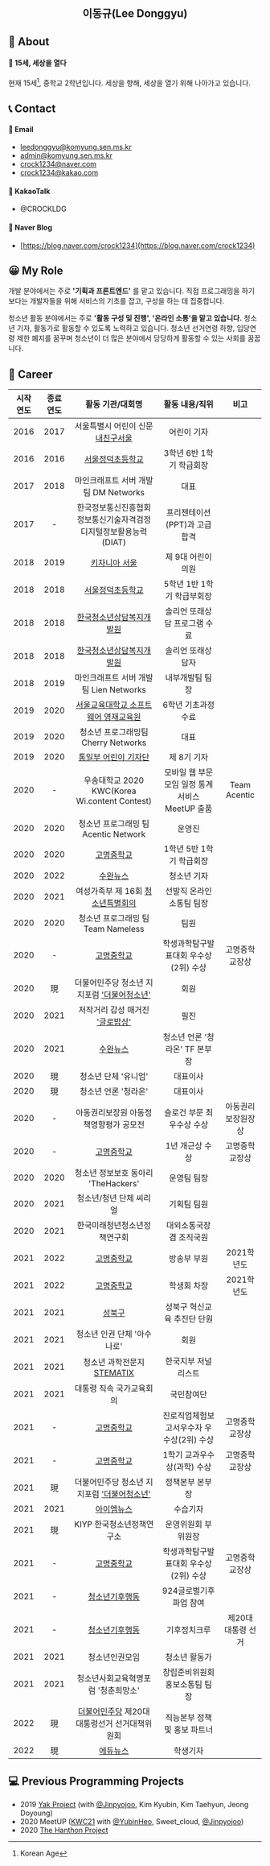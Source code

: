 <div align="center">
<h2>이동규(Lee Donggyu)</h2>
</div>

## 👋 About
#### 🌈 15세, 세상을 열다
현재 15세[^1], 중학교 2학년입니다. 세상을 향해, 세상을 열기 위해 나아가고 있습니다.
[^1]: Korean Age

## 📞 Contact
#### 📧 Email
* leedonggyu@komyung.sen.ms.kr
* admin@komyung.sen.ms.kr
* crock1234@naver.com
* crock1234@kakao.com

#### 💬 KakaoTalk
* @CROCKLDG

#### 📖 Naver Blog
* [https://blog.naver.com/crock1234](https://blog.naver.com/crock1234)

## 😀 My Role
개발 분야에서는 주로 **'기획과 프론트엔드'** 를 맡고 있습니다. 직접 프로그래밍을 하기 보다는 개발자들을 위해 서비스의 기초를 잡고, 구성을 하는 데 집중합니다. 
   
청소년 활동 분야에서는 주로 **'활동 구성 및 진행', '온라인 소통'을 맡고 있습니다.** 청소년 기자, 활동가로 활동할 수 있도록 노력하고 있습니다. 청소년 선거연령 하향, 입당연령 제한 폐지를 꿈꾸며 청소년이 더 많은 분야에서 당당하게 활동할 수 있는 사회를 꿈꿉니다.   

## 🧑‍ Career
|시작 연도|종료 연도|활동 기관/대회명|활동 내용/직위|비고|
|:--:|:--:|:---------:|:----------:|:----------:|
|2016|2017|서울특별시 어린이 신문 [내친구서울](https://kids.seoul.go.kr/)|어린이 기자||
|2016|2016|[서울정덕초등학교](https://jeongdeok.sen.es.kr/index.do)|3학년 6반 1학기 학급회장||
|2017|2018|마인크래프트 서버 개발 팀 DM Networks|대표||
|2017|-|한국정보통신진흥협회 정보통신기술자격검정 디지털정보활용능력(DIAT)|프리젠테이션(PPT)과 고급 합격||
|2018|2019|[키자니아 서울](https://www.kidzania.co.kr/home.do?srcLocalDiv=001&srcLocale=ko)|제 9대 어린이 의원||
|2018|2018|[서울정덕초등학교](https://jeongdeok.sen.es.kr/index.do)|5학년 1반 1학기 학급부회장||
|2018|2018|[한국청소년상담복지개발원](https://www.kyci.or.kr/userSite/index.asp)|솔리언 또래상담 프로그램 수료|||
|2018|2018|[한국청소년상담복지개발원](https://www.kyci.or.kr/userSite/index.asp)|솔리언 또래상담자||
|2018|2019|마인크래프트 서버 개발 팀 Lien Networks|내부개발팀 팀장|
|2019|2020|[서울교육대학교 소프트웨어 영재교육원](https://talented.snue.ac.kr/)|6학년 기초과정 수료||
|2019|2020|청소년 프로그래밍팀 Cherry Networks|대표|| 
|2019|2020|[통일부 어린이 기자단](https://www.uniedu.go.kr/uniedu/home/cms/page/kidpress/view.do?mid=SM00000841)|제 8기 기자||
|2020|-|우송대학교 2020 KWC(Korea Wi.content Contest)|모바일 웹 부문 모임 일정 통계 서비스 MeetUP 출품|Team Acentic| 
|2020|2020|청소년 프로그래밍 팀 Acentic Network|운영진||
|2020|2020|[고명중학교](http://komyung.sen.ms.kr/index.do)|1학년 5반 1학기 학급회장||
|2020|2022|[수완뉴스](https://www.su-wan.co.kr/)|청소년 기자||
|2020|2021|여성가족부 제 16회 [청소년특별회의](https://www.youth.go.kr/ywith/activity/conference/intro.do)|선발직 온라인소통팀 팀장||
|2020|2020|청소년 프로그래밍 팀 Team Nameless|팀원||
|2020|-|[고명중학교](http://komyung.sen.ms.kr/index.do)|학생과학탐구발표대회 우수상(2위) 수상|고명중학교장상|
|2020|現|더불어민주당 청소년 지지포럼 ['더불어청소년'](https://www.facebook.com/TheBlue427/)|회원|| 
|2020|2021|저작거리 감성 매거진 ['글로밥상'](http://globob.kr/)|필진|| 
|2020|2021|[수완뉴스](https://www.su-wan.co.kr/)|청소년 언론 '청라온' TF 본부장||
|2020|現|청소년 단체 '유니엄'|대표이사||
|2020|現|청소년 언론 '청라온'|대표이사||
|2020|-|아동권리보장원 아동정책영향평가 공모전|슬로건 부문 최우수상 수상|아동권리보장원장상|
|2020|-|[고명중학교](http://komyung.sen.ms.kr/index.do)|1년 개근상 수상|고명중학교장상|
|2020|2020|청소년 정보보호 동아리 'TheHackers'|운영팀 팀장||
|2020|2021|청소년/청년 단체 씨리얼|기획팀 팀원||
|2020|2021|한국미래청년청소년정책연구회|대외소통국장 겸 조직국원||
|2021|2022|[고명중학교](http://komyung.sen.ms.kr/index.do)|방송부 부원|2021학년도|
|2021|2022|[고명중학교](http://komyung.sen.ms.kr/index.do)|학생회 차장|2021학년도|
|2021|2021|[성북구](https://sb.go.kr)|성북구 혁신교육 추진단 단원||
|2021|2021|청소년 인권 단체 '아수나로'|회원||
|2021|2021|청소년 과학전문지 [STEMATIX](http://www.stematix.org/)|한국지부 저널리스트||
|2021|2021|대통령 직속 국가교육회의|국민참여단||
|2021|-|[고명중학교](http://komyung.sen.ms.kr/index.do)|진로직업체험보고서우수자 우수상(2위) 수상|고명중학교장상|
|2021|-|[고명중학교](http://komyung.sen.ms.kr/index.do)|1학기 교과우수상(과학) 수상|고명중학교장상|
|2021|現|더불어민주당 청소년 지지포럼 ['더불어청소년'](https://www.facebook.com/TheBlue427/)|정책본부 본부장||
|2021|2021|[아이엠뉴스](https://www.iamnews.kr/)|수습기자||
|2021|現|KIYP 한국청소년정책연구소|운영위원회 부위원장||
|2021|-|[고명중학교](http://komyung.sen.ms.kr/index.do)|학생과학탐구발표대회 우수상(2위) 수상|고명중학교장상|
|2021|-|[청소년기후행동](https://youth4climateaction.org/924_Uproot_the_system)|924글로벌기후파업 참여||
|2021|-|[청소년기후행동](https://youth4climateaction.org/Greta-cant-do-anything-alone)|기후정치크루|제20대 대통령 선거|
|2021|2021|청소년인권모임|청소년 활동가||
|2021|2021|청소년사회교육혁명포럼 '청춘희망소'|창립준비위원회 홍보소통팀 팀장||
|2022|現|[더불어민주당](https://theminjoo.kr/) 제20대 대통령선거 선거대책위원회|직능본부 정책 및 홍보 파트너||
|2022|現|[에듀뉴스](http://www.edunews.co.kr/)|학생기자||

## 💻 Previous Programming Projects
* 2019 [Yak Project](https://github.com/LeeDonggyu-07/YakProject) (with [@Jinpyojoo](https://github.com/jinpyojoo), Kim Kyubin, Kim Taehyun, Jeong Doyoung)
* 2020 MeetUP ([KWC21](http://www.21kwc.com/2020/index.html) with [@YubinHeo](https://github.com/yubinheo), Sweet_cloud, [@Jinpyojoo](https://github.com/jinpyojoo))
* 2020 [The Hanthon Project](https://github.com/LeeDonggyu-07/Hanthon-Project) 
